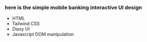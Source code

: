 ### here is the simple mobile banking interactive UI design
- HTML
- Tailwind CSS
- Diasy UI
- Javascript DOM manipulation
